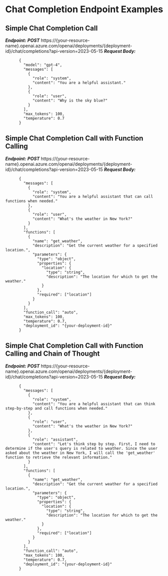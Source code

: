 # Chat Completion Endpoint Examples

## Simple Chat Completion Call
***Endpoint:***
***POST*** https://{your-resource-name}.openai.azure.com/openai/deployments/{deployment-id}/chat/completions?api-version=2023-05-15
***Request Body:***
```
      {
        "model": "gpt-4",
        "messages": [
          {
            "role": "system",
            "content": "You are a helpful assistant."
          },
          {
            "role": "user",
            "content": "Why is the sky blue?"
          }
        ],
        "max_tokens": 100,
        "temperature": 0.7
      }
```

## Simple Chat Completion Call with Function Calling
***Endpoint:***
***POST*** https://{your-resource-name}.openai.azure.com/openai/deployments/{deployment-id}/chat/completions?api-version=2023-05-15
***Request Body:***
```
      {
        "messages": [
          {
            "role": "system",
            "content": "You are a helpful assistant that can call functions when needed."
          },
          {
            "role": "user",
            "content": "What's the weather in New York?"
          }
        ],
        "functions": [
          {
            "name": "get_weather",
            "description": "Get the current weather for a specified location.",
            "parameters": {
              "type": "object",
              "properties": {
                "location": {
                  "type": "string",
                  "description": "The location for which to get the weather."
                }
              },
              "required": ["location"]
            }
          }
        ],
        "function_call": "auto", 
        "max_tokens": 100,
        "temperature": 0.7,
        "deployment_id": "{your-deployment-id}"
      }
```

## Simple Chat Completion Call with Function Calling and Chain of Thought
***Endpoint:***
***POST*** https://{your-resource-name}.openai.azure.com/openai/deployments/{deployment-id}/chat/completions?api-version=2023-05-15
***Request Body:***
```
      {
        "messages": [
          {
            "role": "system",
            "content": "You are a helpful assistant that can think step-by-step and call functions when needed."
          },
          {
            "role": "user",
            "content": "What's the weather in New York?"
          },
          {
            "role": "assistant",
            "content": "Let's think step by step. First, I need to determine if the user's query is related to weather. Since the user asked about the weather in New York, I will call the 'get_weather' function to retrieve the relevant information."
          }
        ],
        "functions": [
          {
            "name": "get_weather",
            "description": "Get the current weather for a specified location.",
            "parameters": {
              "type": "object",
              "properties": {
                "location": {
                  "type": "string",
                  "description": "The location for which to get the weather."
                }
              },
              "required": ["location"]
            }
          }
        ],
        "function_call": "auto",
        "max_tokens": 100,
        "temperature": 0.7,
        "deployment_id": "{your-deployment-id}"
      }
```
